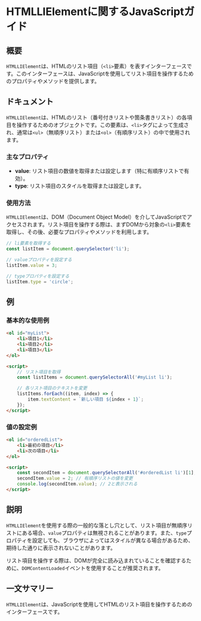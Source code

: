 <!--
Meta Description: # HTMLLIElementに関するJavaScriptガイド ## 概要 `HTMLLIElement`は、HTMLのリスト項目（`<li>`要素）を表すインターフェースです。このインターフェースは、JavaScriptを使用してリスト項目を操作するためのプロパティやメソッドを提供します。 ##...
Meta Keywords: htmllielement, value, document, script, type
-->

# HTMLLIElementに関するJavaScriptガイド

## 概要
`HTMLLIElement`は、HTMLのリスト項目（`<li>`要素）を表すインターフェースです。このインターフェースは、JavaScriptを使用してリスト項目を操作するためのプロパティやメソッドを提供します。

## ドキュメント
`HTMLLIElement`は、HTMLのリスト（番号付きリストや箇条書きリスト）の各項目を操作するためのオブジェクトです。この要素は、`<li>`タグによって生成され、通常は`<ul>`（無順序リスト）または`<ol>`（有順序リスト）の中で使用されます。

### 主なプロパティ
- **value**: リスト項目の数値を取得または設定します（特に有順序リストで有効）。
- **type**: リスト項目のスタイルを取得または設定します。

### 使用方法
`HTMLLIElement`は、DOM（Document Object Model）を介してJavaScriptでアクセスされます。リスト項目を操作する際は、まずDOMから対象の`<li>`要素を取得し、その後、必要なプロパティやメソッドを利用します。

```javascript
// li要素を取得する
const listItem = document.querySelector('li');

// valueプロパティを設定する
listItem.value = 3;

// typeプロパティを設定する
listItem.type = 'circle';
```

## 例
### 基本的な使用例

```html
<ol id="myList">
    <li>項目1</li>
    <li>項目2</li>
    <li>項目3</li>
</ol>

<script>
    // リスト項目を取得
    const listItems = document.querySelectorAll('#myList li');

    // 各リスト項目のテキストを変更
    listItems.forEach((item, index) => {
        item.textContent = `新しい項目 ${index + 1}`;
    });
</script>
```

### 値の設定例

```html
<ol id="orderedList">
    <li>最初の項目</li>
    <li>次の項目</li>
</ol>

<script>
    const secondItem = document.querySelectorAll('#orderedList li')[1];
    secondItem.value = 2; // 有順序リストの値を変更
    console.log(secondItem.value); // 2と表示される
</script>
```

## 説明
`HTMLLIElement`を使用する際の一般的な落とし穴として、リスト項目が無順序リストにある場合、`value`プロパティは無視されることがあります。また、`type`プロパティを設定しても、ブラウザによってはスタイルが異なる場合があるため、期待した通りに表示されないことがあります。

リスト項目を操作する際は、DOMが完全に読み込まれていることを確認するために、`DOMContentLoaded`イベントを使用することが推奨されます。

## 一文サマリー
`HTMLLIElement`は、JavaScriptを使用してHTMLのリスト項目を操作するためのインターフェースです。
